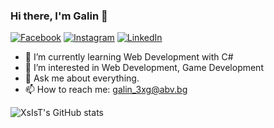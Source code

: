 
### Hi there, I'm Galin 👋

[![Facebook](https://img.shields.io/badge/-Facebook-0e76a8?style=flat-oval&logo=Facebook&logoColor=black)](https://www.facebook.com/galin.georgiev.5648)
[![Instagram](https://img.shields.io/badge/-Instagram-e4405f?style=flat-oval&logo=Instagram&logoColor=black)](https://www.instagram.com/galin_georgiev97/?hl=bg) 
[![LinkedIn](https://img.shields.io/badge/-LinkedIn-0e76a8?style=flat-oval&logo=Linkedin&logoColor=black)](https://www.linkedin.com/in/galin-georgiev-4633ba237/) 

- 🌱 I’m currently learning Web Development with C#
- 👀 I’m interested in Web Development, Game Development
- 💬 Ask me about everything.
- 📫 How to reach me: galin_3xg@abv.bg

![XsIsT's GitHub stats](https://github-readme-stats.vercel.app/api?username=XsIsT97&show_icons=true&theme=merko)

